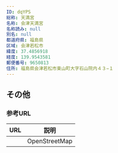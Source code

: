 ```yaml
---
ID: dqYPS
総称: 天満宮
名称: 会津天満宮
名称読み: null
別名: null
都道府県: 福島県
区域: 会津若松市
緯度: 37.4856918
経度: 139.9543581
郵便番号: 9650813
住所: 福島県会津若松市東山町大字石山院内４３−１
---
```


## その他

### 参考URL

| URL | 説明          |
| --- | ------------- |
|     | OpenStreetMap |
